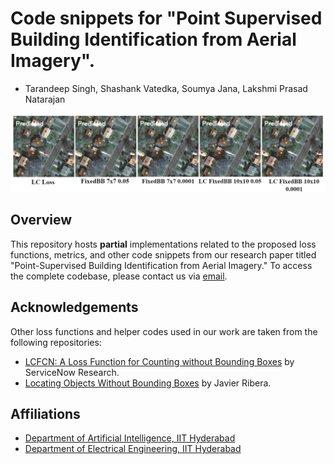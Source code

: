 # Code snippets for "Point Supervised Building Identification from Aerial Imagery".
- Tarandeep Singh, Shashank Vatedka, Soumya Jana, Lakshmi Prasad Natarajan
  
<img src="images/inria_viz_drawio.png">

## Overview
This repository hosts **partial** implementations related to the proposed loss functions, metrics, and other code snippets from our research paper titled "Point-Supervised Building Identification from Aerial Imagery." To access the complete codebase, please contact us via [email](mailto:ai22mtech02004@iith.ac.in).

## Acknowledgements
Other loss functions and helper codes used in our work are taken from the following repositories:
- [LCFCN: A Loss Function for Counting without Bounding Boxes](https://github.com/ServiceNow/LCFCN) by ServiceNow Research.
- [Locating Objects Without Bounding Boxes](https://github.com/javiribera/locating-objects-without-bboxes) by Javier Ribera.

## Affiliations
 - [Department of Artificial Intelligence, IIT Hyderabad](https://ai.iith.ac.in/)
 - [Department of Electrical Engineering, IIT Hyderabad](https://ee.iith.ac.in/)






